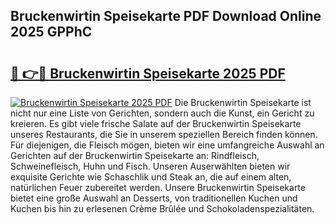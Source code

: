 ## Bruckenwirtin Speisekarte PDF Download Online 2025 GPPhC

# <h2><a href="http://gcci5lc.nevu.top/?p=Bruckenwirtin+Speisekarte">🔗 👉🔴 Bruckenwirtin Speisekarte 2025 PDF</a></h2>

[![Bruckenwirtin Speisekarte 2025 PDF](https://i.imgur.com/dBaPXMq.png)](http://gcci5lc.nevu.top/?p=Bruckenwirtin+Speisekarte)
Die Bruckenwirtin Speisekarte ist nicht nur eine Liste von Gerichten, sondern auch die Kunst, ein Gericht zu kreieren. Es gibt viele frische Salate auf der Bruckenwirtin Speisekarte unseres Restaurants, die Sie in unserem speziellen Bereich finden können. Für diejenigen, die Fleisch mögen, bieten wir eine umfangreiche Auswahl an Gerichten auf der Bruckenwirtin Speisekarte an: Rindfleisch, Schweinefleisch, Huhn und Fisch. Unseren Auserwählten bieten wir exquisite Gerichte wie Schaschlik und Steak an, die auf einem alten, natürlichen Feuer zubereitet werden. Unsere Bruckenwirtin Speisekarte bietet eine große Auswahl an Desserts, von traditionellen Kuchen und Kuchen bis hin zu erlesenen Crème Brûlée und Schokoladenspezialitäten.
